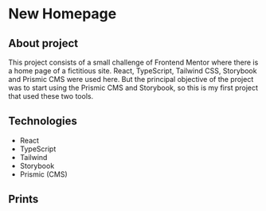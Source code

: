 # New Homepage

## About project

This project consists of a small challenge of Frontend Mentor where there is a home page of a fictitious site. React, TypeScript, Tailwind CSS, Storybook and Prismic CMS were used here.
But the principal objective of the project was to start using the Prismic CMS and Storybook, so this is my first project that used these two tools.

## Technologies

-  React
-  TypeScript
-  Tailwind
-  Storybook
-  Prismic (CMS)

## Prints
